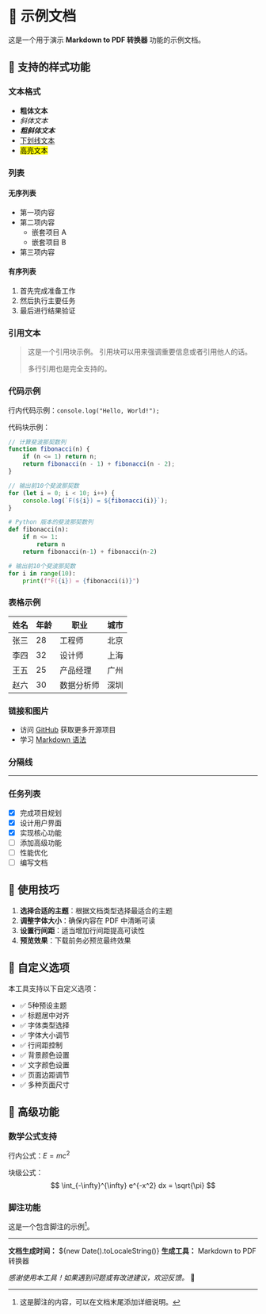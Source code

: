 # 📖 示例文档

这是一个用于演示 **Markdown to PDF 转换器** 功能的示例文档。

## 🎨 支持的样式功能

### 文本格式
- **粗体文本**
- *斜体文本*
- ***粗斜体文本***
- <u>下划线文本</u>
- <mark>高亮文本</mark>

### 列表

#### 无序列表
- 第一项内容
- 第二项内容
  - 嵌套项目 A
  - 嵌套项目 B
- 第三项内容

#### 有序列表
1. 首先完成准备工作
2. 然后执行主要任务
3. 最后进行结果验证

### 引用文本

> 这是一个引用块示例。
> 引用块可以用来强调重要信息或者引用他人的话。
>
> 多行引用也是完全支持的。

### 代码示例

行内代码示例：`console.log("Hello, World!");`

代码块示例：

```javascript
// 计算斐波那契数列
function fibonacci(n) {
    if (n <= 1) return n;
    return fibonacci(n - 1) + fibonacci(n - 2);
}

// 输出前10个斐波那契数
for (let i = 0; i < 10; i++) {
    console.log(`F(${i}) = ${fibonacci(i)}`);
}
```

```python
# Python 版本的斐波那契数列
def fibonacci(n):
    if n <= 1:
        return n
    return fibonacci(n-1) + fibonacci(n-2)

# 输出前10个斐波那契数
for i in range(10):
    print(f"F({i}) = {fibonacci(i)}")
```

### 表格示例

| 姓名 | 年龄 | 职业 | 城市 |
|------|------|------|------|
| 张三 | 28 | 工程师 | 北京 |
| 李四 | 32 | 设计师 | 上海 |
| 王五 | 25 | 产品经理 | 广州 |
| 赵六 | 30 | 数据分析师 | 深圳 |

### 链接和图片

- 访问 [GitHub](https://github.com) 获取更多开源项目
- 学习 [Markdown 语法](https://www.markdownguide.org/)

### 分隔线

---

### 任务列表

- [x] 完成项目规划
- [x] 设计用户界面
- [x] 实现核心功能
- [ ] 添加高级功能
- [ ] 性能优化
- [ ] 编写文档

## 🎯 使用技巧

1. **选择合适的主题**：根据文档类型选择最适合的主题
2. **调整字体大小**：确保内容在 PDF 中清晰可读
3. **设置行间距**：适当增加行间距提高可读性
4. **预览效果**：下载前务必预览最终效果

## 🔧 自定义选项

本工具支持以下自定义选项：

- ✅ 5种预设主题
- ✅ 标题居中对齐
- ✅ 字体类型选择
- ✅ 字体大小调节
- ✅ 行间距控制
- ✅ 背景颜色设置
- ✅ 文字颜色设置
- ✅ 页面边距调节
- ✅ 多种页面尺寸

## 🌟 高级功能

### 数学公式支持
行内公式：$E = mc^2$

块级公式：
$$
\int_{-\infty}^{\infty} e^{-x^2} dx = \sqrt{\pi}
$$

### 脚注功能
这是一个包含脚注的示例[^1]。

[^1]: 这是脚注的内容，可以在文档末尾添加详细说明。

---

**文档生成时间：** ${new Date().toLocaleString()}
**生成工具：** Markdown to PDF 转换器

*感谢使用本工具！如果遇到问题或有改进建议，欢迎反馈。* 🎉